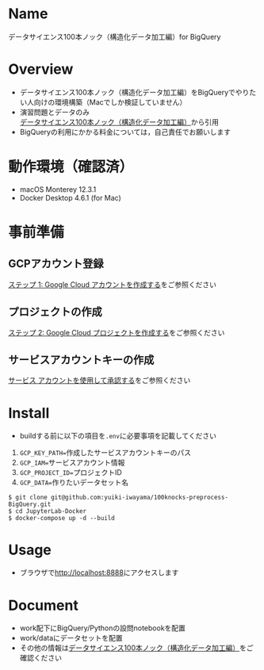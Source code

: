 # Name
データサイエンス100本ノック（構造化データ加工編）for BigQuery

# Overview
- データサイエンス100本ノック（構造化データ加工編）をBigQueryでやりたい人向けの環境構築（Macでしか検証していません）
- 演習問題とデータのみ[データサイエンス100本ノック（構造化データ加工編）](https://github.com/The-Japan-DataScientist-Society/100knocks-preprocess)から引用
- BigQueryの利用にかかる料金については，自己責任でお願いします

# 動作環境（確認済）
- macOS Monterey 12.3.1
- Docker Desktop 4.6.1 (for Mac)

# 事前準備
## GCPアカウント登録
[ステップ 1: Google Cloud アカウントを作成する](https://cloud.google.com/apigee/docs/hybrid/v1.2/precog-gcpaccount?hl=ja)をご参照ください

## プロジェクトの作成
[ステップ 2: Google Cloud プロジェクトを作成する](https://cloud.google.com/apigee/docs/hybrid/v1.2/precog-gcpproject?hl=ja)をご参照ください

## サービスアカウントキーの作成
[サービス アカウントを使用して承認する](https://cloud.google.com/sdk/docs/authorizing?hl=ja#authorizing_with_a_service_account)をご参照ください

# Install
- buildする前に以下の項目を`.env`に必要事項を記載してください
1. `GCP_KEY_PATH=`作成したサービスアカウントキーのパス
2. `GCP_IAM=`サービスアカウント情報
3. `GCP_PROJECT_ID=`プロジェクトID
4. `GCP_DATA=`作りたいデータセット名

```
$ git clone git@github.com:yuiki-iwayama/100knocks-preprocess-BigQuery.git
$ cd JupyterLab-Docker
$ docker-compose up -d --build
```

# Usage
- ブラウザで[http://localhost:8888](http://localhost:8888)にアクセスします

# Document
- work配下にBigQuery/Pythonの設問notebookを配置
- work/dataにデータセットを配置
- その他の情報は[データサイエンス100本ノック（構造化データ加工編）](https://github.com/The-Japan-DataScientist-Society/100knocks-preprocess)をご確認ください
